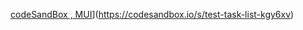 [codeSandBox , MUI](https://ww2.freelogovectors.net/wp-content/uploads/2022/06/codesandbox-logo-freelogovectors.net_-400x57.png?lossy=1&ssl=1&fit=400%2C57)](https://codesandbox.io/s/test-task-list-kgy6xv)
